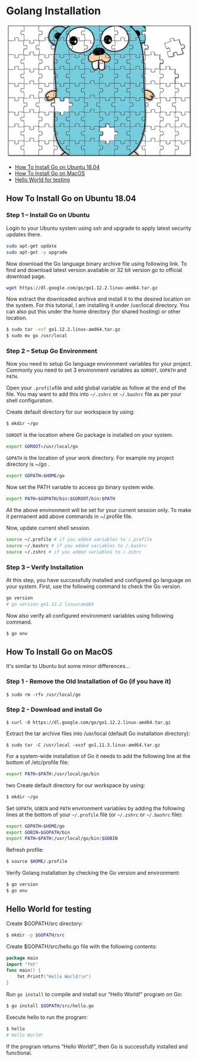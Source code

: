 # Golang Installation
![Gopher jigsaw](../jigsaw.png)

 - [How To Install Go on Ubuntu 18.04](#install-ubuntu)
 - [How To Install Go on MacOS](#install-macos)
 - [Hello World for testing](#helloworld-golang)

## How To Install Go on Ubuntu 18.04

### Step 1 – Install Go on Ubuntu
Login to your Ubuntu system using ssh and upgrade to apply latest security updates there.

```bash
sudo apt-get update
sudo apt-get -y upgrade
```

Now download the Go language binary archive file using following link. To find and download latest version available or 32 bit version go to official download page.

```bash
wget https://dl.google.com/go/go1.12.2.linux-amd64.tar.gz
```

Now extract the downloaded archive and install it to the desired location on the system. For this tutorial, I am installing it under /usr/local directory. You can also put this under the home directory (for shared hosting) or other location.

```bash
$ sudo tar -xvf go1.12.2.linux-amd64.tar.gz
$ sudo mv go /usr/local
```

### Step 2 – Setup Go Environment
Now you need to setup Go language environment variables for your project. Commonly you need to set 3 environment variables as `GOROOT`, `GOPATH` and `PATH`.

Open your `.profile`file and add global variable as follow at the end of the file. You may want to add this into `~/.zshrc` or `~/.bashrc` file as per your shell configuration.


Create default directory for our workspace by using: 

```bash
$ mkdir ~/go
```

`GOROOT` is the location where Go package is installed on your system.

```bash
export GOROOT=/usr/local/go
```

`GOPATH` is the location of your work directory. For example my project directory is ~/go .


```bash
export GOPATH=$HOME/go
```

Now set the PATH variable to access go binary system wide.

```bash
export PATH=$GOPATH/bin:$GOROOT/bin:$PATH
```

All the above environment will be set for your current session only. To make it permanent add above commands in ~/.profile file.

Now, update current shell session.

``` bash 
source ~/.profile # if you added variables to /.profile
source ~/.bashrc # if you added variables to /.bashrc
source ~/.zshrc # if you added variables to /.zshrc
```


### Step 3 – Verify Installation
At this step, you have successfully installed and configured go language on your system. First, use the following command to check the Go version.

``` bash
go version
# go version go1.12.2 linux/amd64
```

Now also verify all configured environment variables using following command.

``` bash
$ go env
```


## How To Install Go on MacOS
It's similar to Ubuntu but some minor differences...

### Step 1 - Remove the Old Installation of Go (if you have it)

```
$ sudo rm -rfv /usr/local/go
```

### Step 2 - Download and install Go

```
$ curl -O https://dl.google.com/go/go1.12.2.linux-amd64.tar.gz
```

Extract the tar archive files into /usr/local (default Go installation directory):

```
$ sudo tar -C /usr/local -xvzf go1.11.3.linux-amd64.tar.gz
```

For a system-wide installation of Go it needs to add the following line at the bottom of /etc/profile file:

``` bash
export PATH=$PATH:/usr/local/go/bin
```

two Create default directory for our workspace by using: 

```bash
$ mkdir ~/go
```

Set `GOPATH`, `GOBIN` and `PATH` environment variables by adding the following lines at the bottom of your `~/.profile` file (or `~/.zshrc` or `~/.bashrc` file):

``` bash
export GOPATH=$HOME/go
export GOBIN=$GOPATH/bin
export PATH=$PATH:/usr/local/go/bin:$GOBIN
```

Refresh profile:

```bash
$ source $HOME/.profile
```

Verify Golang installation by checking the Go version and environment:

```bash
$ go version
$ go env
```

## Hello World for testing

Create $GOPATH/src directory:

```bash
$ mkdir -p $GOPATH/src
```

Create $GOPATH/src/hello.go file with the following contents:

``` go
package main
import "fmt"
func main() {
    fmt.Printf("Hello World!\n")
}
```

Run `go install` to compile and install our “Hello World!” program on Go:

```bash 
$ go install $GOPATH/src/hello.go
```

Execute hello to run the program:

```bash
$ hello
# Hello World!
```
If the program returns “Hello World!”, then Go is successfully installed and functional.